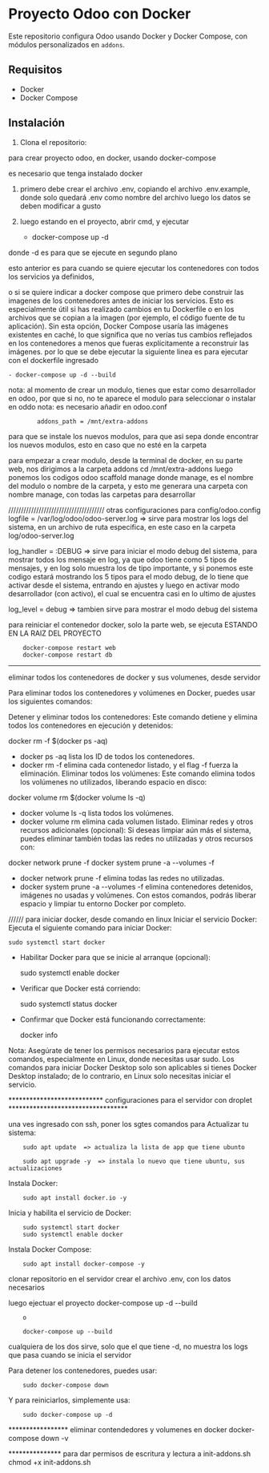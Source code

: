 # Proyecto Odoo con Docker

Este repositorio configura Odoo usando Docker y Docker Compose, con módulos personalizados en `addons`.

## Requisitos

- Docker
- Docker Compose

## Instalación

1. Clona el repositorio:

para crear proyecto odoo, en docker, usando docker-compose

es necesario que tenga instalado docker
1. primero debe crear el archivo .env, copiando el archivo .env.example, donde solo quedará .env como nombre del archivo
luego los datos se deben modificar a gusto

2. luego estando en el proyecto, abrir cmd, y ejecutar 
    
    - docker-compose up -d

donde -d es para que se ejecute en segundo plano

esto anterior es para cuando se quiere ejecutar los contenedores con todos los servicios ya definidos,

o si se quiere indicar a docker compose que primero debe construir las imagenes de los contenedores antes de iniciar los servicios. Esto es especialmente útil si has realizado cambios en tu Dockerfile o en los archivos que se copian a la imagen (por ejemplo, el código fuente de tu aplicación). Sin esta opción, Docker Compose usaría las imágenes existentes en caché, lo que significa que no verías tus cambios reflejados en los contenedores a menos que fueras explícitamente a reconstruir las imágenes.
por lo que se debe ejecutar la siguiente linea es para ejecutar con el dockerfile ingresado
    
    - docker-compose up -d --build


nota: al momento de crear un modulo, tienes que estar como desarrollador en odoo, por que si no, no te aparece el modulo para seleccionar o instalar en oddo
nota: es necesario añadir en odoo.conf

			addons_path = /mnt/extra-addons

para que se instale los nuevos modulos, para que asi sepa donde encontrar los nuevos modulos, esto en caso que no esté en la carpeta

para empezar a crear modulo, desde la terminal de docker, en su parte web, nos dirigimos a la carpeta addons
	cd /mnt/extra-addons
luego ponemos los codigos
	odoo scaffold manage
donde manage, es el nombre del modulo o nombre de la carpeta, y esto me generara una carpeta con nombre manage, con todas las carpetas para desarrollar


//////////////////////////////////////
otras configuraciones para config/odoo.config
logfile = /var/log/odoo/odoo-server.log => sirve para mostrar los logs del sistema, en un archivo de ruta especifica, en este caso en la carpeta log/odoo-server.log

log_handler = :DEBUG => sirve para iniciar el modo debug del sistema, para mostrar todos los mensaje en log, ya que odoo tiene como 5 tipos de mensajes, y en log solo muestra los de tipo importante, y si ponemos este codigo estará mostrando los 5 tipos
para el modo debug, de lo tiene que activar desde el sistema, entrando en ajustes y luego en activar modo desarrollador (con activo), el cual se encuentra casi en lo ultimo de ajustes

log_level = debug   => tambien sirve para mostrar el modo debug del sistema






para reiniciar el contenedor docker, solo la parte web, se ejecuta
ESTANDO EN LA RAIZ DEL PROYECTO
        
        docker-compose restart web
        docker-compose restart db



----------------------------------------------------------------------------------------------
eliminar todos los contenedores de docker y sus volumenes, desde servidor

Para eliminar todos los contenedores y volúmenes en Docker, puedes usar los siguientes comandos:

Detener y eliminar todos los contenedores: Este comando detiene y elimina todos los contenedores en ejecución y detenidos:

docker rm -f $(docker ps -aq)

* docker ps -aq lista los ID de todos los contenedores.
* docker rm -f elimina cada contenedor listado, y el flag -f fuerza la eliminación.
Eliminar todos los volúmenes: Este comando elimina todos los volúmenes no utilizados, liberando espacio en disco:

docker volume rm $(docker volume ls -q)
* docker volume ls -q lista todos los volúmenes.
* docker volume rm elimina cada volumen listado.
Eliminar redes y otros recursos adicionales (opcional): Si deseas limpiar aún más el sistema, puedes eliminar también todas las redes no utilizadas y otros recursos con:

docker network prune -f
docker system prune -a --volumes -f
* docker network prune -f elimina todas las redes no utilizadas.
* docker system prune -a --volumes -f elimina contenedores detenidos, imágenes no usadas y volúmenes.
Con estos comandos, podrás liberar espacio y limpiar tu entorno Docker por completo.

////// para iniciar docker, desde comando en linux
Iniciar el servicio Docker: Ejecuta el siguiente comando para iniciar Docker:

    sudo systemctl start docker
* Habilitar Docker para que se inicie al arranque (opcional):

    sudo systemctl enable docker

* Verificar que Docker está corriendo:

    sudo systemctl status docker

* Confirmar que Docker está funcionando correctamente:

    docker info

Nota:
Asegúrate de tener los permisos necesarios para ejecutar estos comandos, especialmente en Linux, donde necesitas usar sudo.
Los comandos para iniciar Docker Desktop solo son aplicables si tienes Docker Desktop instalado; de lo contrario, en Linux solo necesitas iniciar el servicio.


*************************** configuraciones para el servidor con droplet **********************************

una ves ingresado con ssh, poner los sgtes comandos para Actualizar tu sistema:
        
        sudo apt update  => actualiza la lista de app que tiene ubunto

		sudo apt upgrade -y  => instala lo nuevo que tiene ubuntu, sus actualizaciones

Instala Docker:

        sudo apt install docker.io -y
Inicia y habilita el servicio de Docker:

        sudo systemctl start docker
        sudo systemctl enable docker
Instala Docker Compose:

        sudo apt install docker-compose -y

clonar repositorio en el servidor
crear el archivo .env, con los datos necesarios

luego ejectuar el proyecto
        docker-compose up -d --build

        o

        docker-compose up --build
cualquiera de los dos sirve, solo que el que tiene -d, no muestra los logs que pasa cuando se inicia el servidor


Para detener los contenedores, puedes usar:

        sudo docker-compose down

Y para reiniciarlos, simplemente usa:

        sudo docker-compose up -d


        
***************** eliminar contendedores y volumenes en docker
    docker-compose down -v


*************** para dar permisos de escritura y lectura a init-addons.sh
    chmod +x init-addons.sh

    

